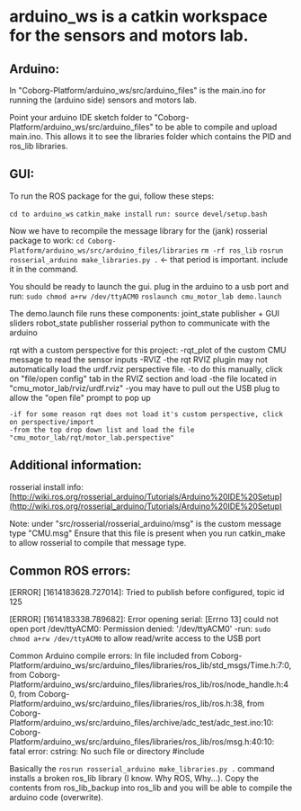 arduino_ws is a catkin workspace for the sensors and motors lab.
======

Arduino:
------
In "Coborg-Platform/arduino_ws/src/arduino_files" is the main.ino for running the (arduino side) sensors and motors lab.

Point your arduino IDE sketch folder to "Coborg-Platform/arduino_ws/src/arduino_files" to be able to compile and upload main.ino. This allows it to see the libraries folder which contains the PID and ros_lib libraries.

GUI:
------
To run the ROS package for the gui, follow these steps:

`cd to arduino_ws`
`catkin_make install`
`run: source devel/setup.bash`

Now we have to recompile the message library for the (jank) rosserial package to work:
`cd Coborg-Platform/arduino_ws/src/arduino_files/libraries`
`rm -rf ros_lib`
`rosrun rosserial_arduino make_libraries.py .` <- that period is important. include it in the command.

You should be ready to launch the gui. plug in the arduino to a usb port and run:
`sudo chmod a+rw /dev/ttyACM0` 
`roslaunch cmu_motor_lab demo.launch`
 
The demo.launch file runs these components:
joint_state publisher + GUI sliders
robot_state publisher
rosserial python to communicate with the arduino

rqt with a custom perspective for this project:
 	-rqt_plot of the custom CMU message to read the sensor inputs
	-RVIZ
		-the rqt RVIZ plugin may not automatically load the urdf.rviz perspective file.
		-to do this manually, click on "file/open config" tab in the RVIZ section and load
		-the file located in "cmu_motor_lab/rviz/urdf.rviz"
		-you may have to pull out the USB plug to allow the "open file" prompt to pop up
	
	-if for some reason rqt does not load it's custom perspective, click on perspective/import
	-from the top drop down list and load the file "cmu_motor_lab/rqt/motor_lab.perspective"

Additional information:
------
rosserial install info:
[http://wiki.ros.org/rosserial_arduino/Tutorials/Arduino%20IDE%20Setup](http://wiki.ros.org/rosserial_arduino/Tutorials/Arduino%20IDE%20Setup)

Note: under "src/rosserial/rosserial_arduino/msg" is the custom message type "CMU.msg"
Ensure that this file is present when you run catkin_make to allow rosserial to compile that message type.

Common ROS errors:
------
[ERROR] [1614183628.727014]: Tried to publish before configured, topic id 125

[ERROR] [1614183338.789682]: Error opening serial: [Errno 13] could not open port /dev/ttyACM0: Permission denied: '/dev/ttyACM0' 
	-run: `sudo chmod a+rw /dev/ttyACM0` to allow read/write access to the USB port

Common Arduino compile errors:
In file included from Coborg-Platform/arduino_ws/src/arduino_files/libraries/ros_lib/std_msgs/Time.h:7:0,
                 from Coborg-Platform/arduino_ws/src/arduino_files/libraries/ros_lib/ros/node_handle.h:40,
                 from Coborg-Platform/arduino_ws/src/arduino_files/libraries/ros_lib/ros.h:38,
                 from Coborg-Platform/arduino_ws/src/arduino_files/archive/adc_test/adc_test.ino:10:
Coborg-Platform/arduino_ws/src/arduino_files/libraries/ros_lib/ros/msg.h:40:10: fatal error: cstring: No such file or directory
 #include <cstring>

Basically the `rosrun rosserial_arduino make_libraries.py .` command installs a broken ros_lib library (I know. Why ROS, Why...). Copy the contents from ros_lib_backup into ros_lib and you will be able to compile the arduino code (overwrite).
